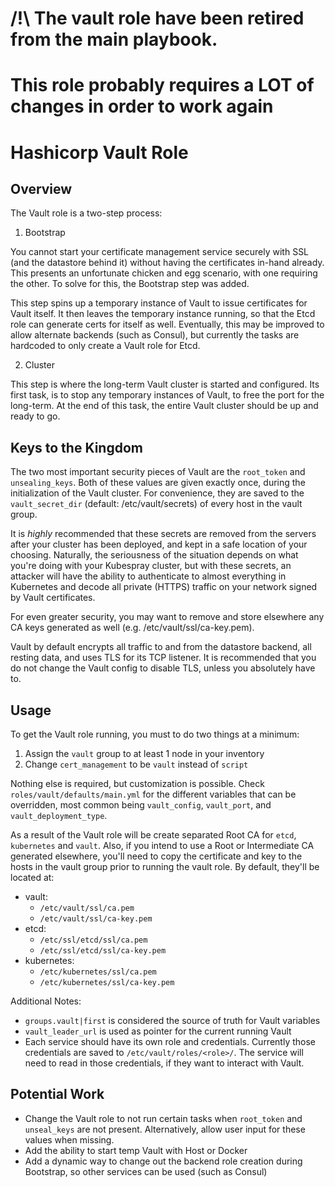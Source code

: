 # /!\ The vault role have been retired from the main playbook.
# This role probably requires a LOT of changes in order to work again

Hashicorp Vault Role
====================

Overview
--------

The Vault role is a two-step process:

1. Bootstrap

You cannot start your certificate management service securely with SSL (and
the datastore behind it) without having the certificates in-hand already. This
presents an unfortunate chicken and egg scenario, with one requiring the other.
To solve for this, the Bootstrap step was added.

This step spins up a temporary instance of Vault to issue certificates for
Vault itself. It then leaves the temporary instance running, so that the Etcd
role can generate certs for itself as well. Eventually, this may be improved
to allow alternate backends (such as Consul), but currently the tasks are
hardcoded to only create a Vault role for Etcd.

2. Cluster

This step is where the long-term Vault cluster is started and configured. Its
first task, is to stop any temporary instances of Vault, to free the port for
the long-term. At the end of this task, the entire Vault cluster should be up
and ready to go.

Keys to the Kingdom
-------------------

The two most important security pieces of Vault are the ``root_token``
and ``unsealing_keys``. Both of these values are given exactly once, during
the initialization of the Vault cluster. For convenience, they are saved
to the ``vault_secret_dir`` (default: /etc/vault/secrets) of every host in the
vault group.

It is *highly* recommended that these secrets are removed from the servers after
your cluster has been deployed, and kept in a safe location of your choosing.
Naturally, the seriousness of the situation depends on what you're doing with
your Kubespray cluster, but with these secrets, an attacker will have the ability
to authenticate to almost everything in Kubernetes and decode all private
(HTTPS) traffic on your network signed by Vault certificates.

For even greater security, you may want to remove and store elsewhere any
CA keys generated as well (e.g. /etc/vault/ssl/ca-key.pem).

Vault by default encrypts all traffic to and from the datastore backend, all
resting data, and uses TLS for its TCP listener. It is recommended that you
do not change the Vault config to disable TLS, unless you absolutely have to.

Usage
-----

To get the Vault role running, you must to do two things at a minimum:

1. Assign the ``vault`` group to at least 1 node in your inventory
1. Change ``cert_management`` to be ``vault`` instead of ``script``

Nothing else is required, but customization is possible. Check
``roles/vault/defaults/main.yml`` for the different variables that can be
overridden, most common being ``vault_config``, ``vault_port``, and
``vault_deployment_type``.

As a result of the Vault role will be create separated Root CA for `etcd`,
`kubernetes` and `vault`. Also, if you intend to use a Root or Intermediate CA
generated elsewhere, you'll need to copy the certificate and key to the hosts in the vault group prior to running the vault role. By default, they'll be located at:

* vault:
  * ``/etc/vault/ssl/ca.pem``
  * ``/etc/vault/ssl/ca-key.pem``
* etcd:
  * ``/etc/ssl/etcd/ssl/ca.pem``
  * ``/etc/ssl/etcd/ssl/ca-key.pem``
* kubernetes:
  * ``/etc/kubernetes/ssl/ca.pem``
  * ``/etc/kubernetes/ssl/ca-key.pem``

Additional Notes:

- ``groups.vault|first`` is considered the source of truth for Vault variables
- ``vault_leader_url`` is used as pointer for the current running Vault
- Each service should have its own role and credentials. Currently those
  credentials are saved to ``/etc/vault/roles/<role>/``. The service will
  need to read in those credentials, if they want to interact with Vault.

Potential Work
--------------

- Change the Vault role to not run certain tasks when ``root_token`` and
  ``unseal_keys`` are not present. Alternatively, allow user input for these
  values when missing.
- Add the ability to start temp Vault with Host or Docker
- Add a dynamic way to change out the backend role creation during Bootstrap,
  so other services can be used (such as Consul)
